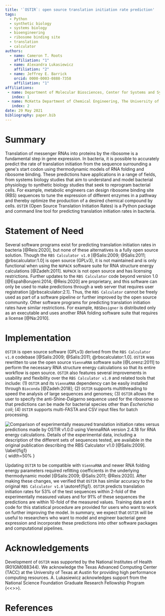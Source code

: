 ```yaml
---
title: '`OSTIR`: open source translation initiation rate prediction'
tags:
  - Python
  - synthetic biology
  - systems biology
  - bioengineering
  - ribosome binding site
  - translation
  - calculator
authors:
  - name: Cameron T. Roots
    affiliation: "1"
  - name: Alexandra Lukasiewicz
    affiliation: "2"
  - name: Jeffrey E. Barrick
    orcid: 0000-0003-0888-7358
    affiliation: "1"
affiliations:
 - name: Department of Molecular Biosciences, Center for Systems and Synthetic Biology, The University of Texas at Austin
   index: 1
 - name: McKetta Department of Chemical Engineering, The University of Texas at Austin
   index: 2
date: 29 May 2021
bibliography: paper.bib
---
```


# Summary

Translation of messenger RNAs into proteins by the ribosome is a fundamental
step in gene expression. In bacteria, it is possible to accurately predict the
rate of translation initiation from the sequence surrounding a gene's start
codon using thermodynamic models of RNA folding and ribosome binding. These
predictions have applications in a range of fields, from systems biology studies
that aim to understand and model bacterial physiology to synthetic biology
studies that seek to reprogram bacterial cells. For example, metabolic engineers
can design ribosome binding site (RBS) sequences to tune the expression of
different enzymes in a pathway and thereby optimize the production of a desired
chemical compound by cells. `OSTIR` (Open Source Translation Initiation Rates)
is a Python package and command line tool for predicting translation initiation
rates in bacteria.

# Statement of Need

Several software programs exist for predicting translation initiation rates in
bacteria [@Reis:2020], but none of these alternatives is a fully open source
solution. Though the `RBS Calculator v1.0` [@Salis:2009; @Salis:2011;
@rbscalculator:1.0] is open source (GPLv3), it is not maintained and is only
functional when using the `NUPACK` software suite for RNA structure energy
calculations [@Zadeh:2011]. `NUPACK` is not open source and has licensing
restrictions. Further updates to the `RBS Calculator` code beyond version 1.0
[@EspahBorujeni:2014; @Reis:2020] are proprietary, and this software can only be
used to make predictions through a web server that requires user registration
[@rbscalculator:2.1]. Thus, the `RBS Calculator` cannot be freely used as part
of a software pipeline or further improved by the open source community. Other
software programs for predicting translation initiation rates have similar
restrictions. For example, `RBSDesigner` is distributed only as an executable
and uses another RNA folding software suite that requires a license [@Na:2010].

# Implementation

`OSTIR` is open source software (GPLv3) derived from the `RBS Calculator v1.0`
codebase [@Salis:2009; @Salis:2011; @rbscalculator:1.0]. `OSTIR` was rewritten
to use the open source `ViennaRNA` software suite [@Lorenz:2011] to perform the
necessary RNA structure energy calculations so that its entire workflow is open
source. `OSTIR` also features several improvements in usability and flexibility
over the `RBS Calculator v1.0` and related tools that include: (1) `OSTIR` and
its `ViennaRNA` dependency can be easily installed through `Bioconda`
[@Zadeh:2018]; (2) `OSTIR` supports multithreading to speed the analysis of
large sequences and genomes; (3) `OSTIR` allows the user to specify the
anti-Shine-Dalgarno sequence used for the ribosome so that predictions can be
made for bacterial species other than *Escherichia coli*; (4) `OSTIR` supports
multi-FASTA and CSV input files for batch processing.

![Comparison of experimentally measured translation initiation rates versus
predictions made by `OSTIR v1.0.0` using `ViennaRNA version 2.4.18` for RNA
energy calculations. Details of the experimental data, including a description
of the different sets of sequences tested, are available in the original
publication describing the `RBS Calculator v1.0` [@Salis:2009].
\label{fig1}](figure1.png){ width=50% }

Updating `OSTIR` to be compatible with `ViennaRNA` and newer RNA folding energy
parameters required refitting coefficients in the underlying thermodynamic model
[@Salis:2009; @Salis:2011; @Reis:2020]. After making these changes, we verified
that `OSTIR` has similar accuracy to the original `RBS Calculator v1.0`
\autoref{fig1}. `OSTIR` predicts translation initiation rates for 53% of the
test sequences within 2-fold of the experimentally measured values and for 91%
of these sequences the predictions are within 10-fold of the measured values.
Training data and `R` code for this statistical procedure are provided for users
who want to work on further improving the model. In summary, we expect that
`OSTIR` will be useful to researchers who want to model and engineer bacterial
gene expression and incorporate these predictions into other software packages
and computational pipelines.

# Acknowledgements

Development of `OSTIR` was supported by the National Institutes of Health
(R01GM088344). We acknowledge the Texas Advanced Computing Center (TACC) at the
University of Texas at Austin for providing high performance computing
resources. A. Lukasiewicz acknowledges support from the National Science
Foundation Graduate Research Fellowship Program (<<<GRANT NUMBER>>>).

# References
